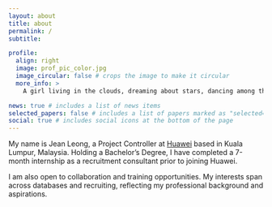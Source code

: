 ```yaml
---
layout: about
title: about
permalink: /
subtitle:

profile:
  align: right
  image: prof_pic_color.jpg
  image_circular: false # crops the image to make it circular
  more_info: >
    A girl living in the clouds, dreaming about stars, dancing among the constellations.

news: true # includes a list of news items
selected_papers: false # includes a list of papers marked as "selected={true}"
social: true # includes social icons at the bottom of the page
---
```


My name is Jean Leong, a Project Controller at [Huawei](https://www.huawei.com/my/) based in Kuala Lumpur, Malaysia. Holding a Bachelor’s Degree, I have completed a 7-month internship as a recruitment consultant prior to joining Huawei. 

I am also open to collaboration and training opportunities. My interests span across databases and recruiting, reflecting my professional background and aspirations.
